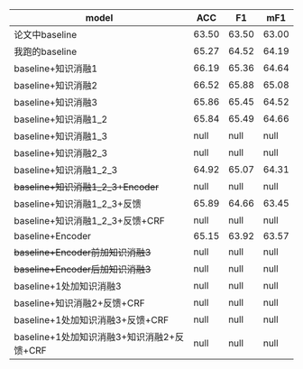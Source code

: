 |model|ACC|F1|mF1|
|----|----|----|----|
|论文中baseline|63.50|63.50|63.00|
|我跑的baseline|65.27|64.52|64.19|
|baseline+知识消融1|66.19|65.36|64.64|
|baseline+知识消融2|66.52|65.88|65.08|
|baseline+知识消融3|65.86|65.45|64.52|
|baseline+知识消融1_2|65.84|65.49|64.66|
|baseline+知识消融1_3|null|null|null|
|baseline+知识消融2_3|null|null|null|
|baseline+知识消融1_2_3|64.92|65.07|64.31|
|~~baseline+知识消融1_2_3+Encoder~~|null|null|null|
|baseline+知识消融1_2_3+反馈|65.89|64.66|63.45|
|baseline+知识消融1_2_3+反馈+CRF|null|null|null|
|baseline+Encoder|65.15|63.92|63.57|
|~~baseline+Encoder前加知识消融3~~|null|null|null|
|~~baseline+Encoder后加知识消融3~~|null|null|null|
|baseline+1处加知识消融3|null|null|null|
|baseline+知识消融2+反馈+CRF|null|null|null|
|baseline+1处加知识消融3+反馈+CRF|null|null|null|
|baseline+1处加知识消融3+知识消融2+反馈+CRF|null|null|null|
